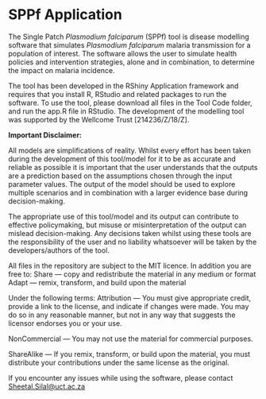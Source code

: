 # SPPf Application
The Single Patch *Plasmodium falciparum* (SPPf) tool is disease modelling software that simulates  *Plasmodium falciparum* malaria transmission for a population of interest. The software allows the user to simulate health policies and intervention strategies, alone and in combination, to determine the impact on malaria incidence. 

The tool has been developed in the RShiny Application framework and requires that you install R, RStudio and related packages to run the software. 
To use the tool, please download all files in the Tool Code folder, and run the app.R file in RStudio.
The development of the modelling tool was supported by the Wellcome Trust [214236/Z/18/Z].

__Important Disclaimer:__ 

All models are simplifications of reality. Whilst every effort has been taken during the development of this tool/model for it to be as accurate and reliable as possible it is important that the user understands that the outputs are a prediction based on the assumptions chosen through the input parameter values. The output of the model should be used to explore multiple scenarios and in combination with a larger evidence base during decision-making.

The appropriate use of this tool/model and its output can contribute to effective policymaking, but misuse or misinterpretation of the output can mislead decision-making. Any decisions taken whilst using these tools are the responsibility of the user and no liability whatsoever will be taken by the developers/authors of the tool.


All files in the repository are subject to the MIT licence. 
In addition you are free to:
Share — copy and redistribute the material in any medium or format
Adapt — remix, transform, and build upon the material


Under the following terms:
Attribution — You must give appropriate credit, provide a link to the license, and indicate if changes were made. You may do so in any reasonable manner, but not in any way that suggests the licensor endorses you or your use.


NonCommercial — You may not use the material for commercial purposes.


ShareAlike — If you remix, transform, or build upon the material, you must distribute your contributions under the same license as the original.


If you encounter any issues while using the software, please contact [Sheetal.Silal@uct.ac.za](sheetal.silal@uct.ac.za)
